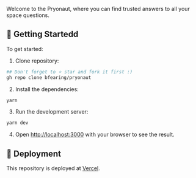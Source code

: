 Welcome to the Pryonaut, where you can find trusted answers to all your space questions.

## 🎯 Getting Startedd

To get started:

1. Clone repository:

```bash
## Don't forget to ⭐ star and fork it first :)
gh repo clone bfearing/pryonaut
```

2. Install the dependencies:

```bash
yarn
```

3. Run the development server:

```bash
yarn dev
```

4. Open [http://localhost:3000](http://localhost:3000) with your browser to see the result.

## 🚀 Deployment

This repository is deployed at [Vercel](https://www.pryonaut.com).

